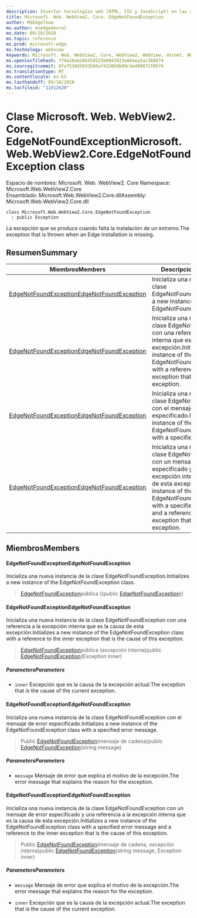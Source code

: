 ```yaml
---
description: Insertar tecnologías web (HTML, CSS y JavaScript) en las aplicaciones nativas con el control Microsoft Edge WebView2
title: Microsoft. Web. WebView2. Core. EdgeNotFoundException
author: MSEdgeTeam
ms.author: msedgedevrel
ms.date: 09/10/2020
ms.topic: reference
ms.prod: microsoft-edge
ms.technology: webview
keywords: Microsoft. Web. WebView2, Core, WebView2, WebView, dotnet, WPF, WinForms, App, Edge, CoreWebView2, CoreWebView2Controller, control de explorador, Edge HTML, Microsoft. Web. WebView2. Core. EdgeNotFoundException
ms.openlocfilehash: f74e28eb206458525b0043023e80aea3ac368674
ms.sourcegitcommit: 0faf538d5033508af4320b9b89c4ed99872f0574
ms.translationtype: MT
ms.contentlocale: es-ES
ms.lasthandoff: 09/10/2020
ms.locfileid: "11012620"
---
```

# <span data-ttu-id="794ed-104">Clase Microsoft. Web. WebView2. Core. EdgeNotFoundException</span><span class="sxs-lookup"><span data-stu-id="794ed-104">Microsoft.Web.WebView2.Core.EdgeNotFoundException class</span></span> 

<span data-ttu-id="794ed-105">Espacio de nombres: Microsoft. Web. WebView2. Core </span><span class="sxs-lookup"><span data-stu-id="794ed-105">Namespace: Microsoft.Web.WebView2.Core</span></span>\
<span data-ttu-id="794ed-106">Ensamblado: Microsoft.Web.WebView2.Core.dll</span><span class="sxs-lookup"><span data-stu-id="794ed-106">Assembly: Microsoft.Web.WebView2.Core.dll</span></span>

```
class Microsoft.Web.WebView2.Core.EdgeNotFoundException
  : public Exception
```

<span data-ttu-id="794ed-107">La excepción que se produce cuando falta la instalación de un extremo.</span><span class="sxs-lookup"><span data-stu-id="794ed-107">The exception that is thrown when an Edge installation is missing.</span></span>

## <span data-ttu-id="794ed-108">Resumen</span><span class="sxs-lookup"><span data-stu-id="794ed-108">Summary</span></span>

 <span data-ttu-id="794ed-109">Miembros</span><span class="sxs-lookup"><span data-stu-id="794ed-109">Members</span></span>                        | <span data-ttu-id="794ed-110">Descripciones</span><span class="sxs-lookup"><span data-stu-id="794ed-110">Descriptions</span></span>
--------------------------------|---------------------------------------------
[<span data-ttu-id="794ed-111">EdgeNotFoundException</span><span class="sxs-lookup"><span data-stu-id="794ed-111">EdgeNotFoundException</span></span>](#edgenotfoundexception) | <span data-ttu-id="794ed-112">Inicializa una nueva instancia de la clase EdgeNotFoundException.</span><span class="sxs-lookup"><span data-stu-id="794ed-112">Initializes a new instance of the EdgeNotFoundException class.</span></span>
[<span data-ttu-id="794ed-113">EdgeNotFoundException</span><span class="sxs-lookup"><span data-stu-id="794ed-113">EdgeNotFoundException</span></span>](#edgenotfoundexception) | <span data-ttu-id="794ed-114">Inicializa una nueva instancia de la clase EdgeNotFoundException con una referencia a la excepción interna que es la causa de esta excepción.</span><span class="sxs-lookup"><span data-stu-id="794ed-114">Initializes a new instance of the EdgeNotFoundException class with a reference to the inner exception that is the cause of this exception.</span></span>
[<span data-ttu-id="794ed-115">EdgeNotFoundException</span><span class="sxs-lookup"><span data-stu-id="794ed-115">EdgeNotFoundException</span></span>](#edgenotfoundexception) | <span data-ttu-id="794ed-116">Inicializa una nueva instancia de la clase EdgeNotFoundException con el mensaje de error especificado.</span><span class="sxs-lookup"><span data-stu-id="794ed-116">Initializes a new instance of the EdgeNotFoundException class with a specified error message.</span></span>
[<span data-ttu-id="794ed-117">EdgeNotFoundException</span><span class="sxs-lookup"><span data-stu-id="794ed-117">EdgeNotFoundException</span></span>](#edgenotfoundexception) | <span data-ttu-id="794ed-118">Inicializa una nueva instancia de la clase EdgeNotFoundException con un mensaje de error especificado y una referencia a la excepción interna que es la causa de esta excepción.</span><span class="sxs-lookup"><span data-stu-id="794ed-118">Initializes a new instance of the EdgeNotFoundException class with a specified error message and a reference to the inner exception that is the cause of this exception.</span></span>

## <span data-ttu-id="794ed-119">Miembros</span><span class="sxs-lookup"><span data-stu-id="794ed-119">Members</span></span>

#### <span data-ttu-id="794ed-120">EdgeNotFoundException</span><span class="sxs-lookup"><span data-stu-id="794ed-120">EdgeNotFoundException</span></span> 

<span data-ttu-id="794ed-121">Inicializa una nueva instancia de la clase EdgeNotFoundException.</span><span class="sxs-lookup"><span data-stu-id="794ed-121">Initializes a new instance of the EdgeNotFoundException class.</span></span>

> <span data-ttu-id="794ed-122">[EdgeNotFoundException](#edgenotfoundexception)pública ()</span><span class="sxs-lookup"><span data-stu-id="794ed-122">public [EdgeNotFoundException](#edgenotfoundexception)()</span></span>

#### <span data-ttu-id="794ed-123">EdgeNotFoundException</span><span class="sxs-lookup"><span data-stu-id="794ed-123">EdgeNotFoundException</span></span> 

<span data-ttu-id="794ed-124">Inicializa una nueva instancia de la clase EdgeNotFoundException con una referencia a la excepción interna que es la causa de esta excepción.</span><span class="sxs-lookup"><span data-stu-id="794ed-124">Initializes a new instance of the EdgeNotFoundException class with a reference to the inner exception that is the cause of this exception.</span></span>

> <span data-ttu-id="794ed-125">[EdgeNotFoundException](#edgenotfoundexception)pública (excepción interna)</span><span class="sxs-lookup"><span data-stu-id="794ed-125">public [EdgeNotFoundException](#edgenotfoundexception)(Exception inner)</span></span>

##### <span data-ttu-id="794ed-126">Parameters</span><span class="sxs-lookup"><span data-stu-id="794ed-126">Parameters</span></span>
* `inner` <span data-ttu-id="794ed-127">Excepción que es la causa de la excepción actual.</span><span class="sxs-lookup"><span data-stu-id="794ed-127">The exception that is the cause of the current exception.</span></span>

#### <span data-ttu-id="794ed-128">EdgeNotFoundException</span><span class="sxs-lookup"><span data-stu-id="794ed-128">EdgeNotFoundException</span></span> 

<span data-ttu-id="794ed-129">Inicializa una nueva instancia de la clase EdgeNotFoundException con el mensaje de error especificado.</span><span class="sxs-lookup"><span data-stu-id="794ed-129">Initializes a new instance of the EdgeNotFoundException class with a specified error message.</span></span>

> <span data-ttu-id="794ed-130">Public [EdgeNotFoundException](#edgenotfoundexception)(mensaje de cadena)</span><span class="sxs-lookup"><span data-stu-id="794ed-130">public [EdgeNotFoundException](#edgenotfoundexception)(string message)</span></span>

##### <span data-ttu-id="794ed-131">Parameters</span><span class="sxs-lookup"><span data-stu-id="794ed-131">Parameters</span></span>
* `message` <span data-ttu-id="794ed-132">Mensaje de error que explica el motivo de la excepción.</span><span class="sxs-lookup"><span data-stu-id="794ed-132">The error message that explains the reason for the exception.</span></span>

#### <span data-ttu-id="794ed-133">EdgeNotFoundException</span><span class="sxs-lookup"><span data-stu-id="794ed-133">EdgeNotFoundException</span></span> 

<span data-ttu-id="794ed-134">Inicializa una nueva instancia de la clase EdgeNotFoundException con un mensaje de error especificado y una referencia a la excepción interna que es la causa de esta excepción.</span><span class="sxs-lookup"><span data-stu-id="794ed-134">Initializes a new instance of the EdgeNotFoundException class with a specified error message and a reference to the inner exception that is the cause of this exception.</span></span>

> <span data-ttu-id="794ed-135">Public [EdgeNotFoundException](#edgenotfoundexception)(mensaje de cadena, excepción interna)</span><span class="sxs-lookup"><span data-stu-id="794ed-135">public [EdgeNotFoundException](#edgenotfoundexception)(string message, Exception inner)</span></span>

##### <span data-ttu-id="794ed-136">Parameters</span><span class="sxs-lookup"><span data-stu-id="794ed-136">Parameters</span></span>
* `message` <span data-ttu-id="794ed-137">Mensaje de error que explica el motivo de la excepción.</span><span class="sxs-lookup"><span data-stu-id="794ed-137">The error message that explains the reason for the exception.</span></span> 

* `inner` <span data-ttu-id="794ed-138">Excepción que es la causa de la excepción actual.</span><span class="sxs-lookup"><span data-stu-id="794ed-138">The exception that is the cause of the current exception.</span></span>

